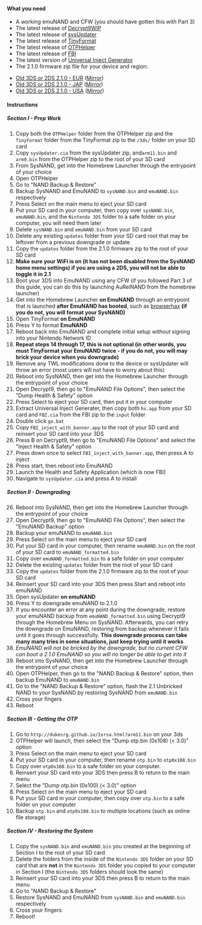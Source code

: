 #### What you need

* A working emuNAND and CFW (you should have gotten this with Part 3)
* The latest release of [Decrypt9WIP](https://github.com/d0k3/Decrypt9WIP/releases)
* The latest release of [sysUpdater](https://github.com/profi200/sysUpdater/releases/)
* The latest release of [TinyFormat](https://github.com/javimadgit/TinyFormat/releases)
* The latest release of [OTPHelper](https://github.com/d0k3/OTPHelper/releases)
* The latest release of [FBI](https://github.com/Steveice10/FBI/releases)
* The latest version of [Universal Inject Generator](https://github.com/d0k3/Universal-Inject-Generator/archive/master.zip)
* The 2.1.0 firmware zip file for your device and region:
 +    [Old 3DS or 2DS 2.1.0 - EUR](https://mega.nz/#!MhcxXJKA!xcx62RvFiu7oKzCveqxUlDX1icv9UI-7BB1MoiWfn-Q
) ([Mirror](https://drive.google.com/file/d/0BzPfvjeuhqoDajdOM1QyQlhjRUk/view?usp=sharing))    
 +    [Old 3DS or 2DS 2.1.0 - JAP](https://mega.nz/#!Ix9Fnb6Q!33ujhZnFLL48aY6mE_jEXuMFtCB7cugdg1eRH1geK94
) ([Mirror](https://drive.google.com/file/d/0BzPfvjeuhqoDYzBIckVEcW5IcW8/view?usp=sharing))    
 +    [Old 3DS or 2DS 2.1.0 - USA](https://mega.nz/#!EpExwB6K!jfMSznN3_aT14N7LyM_BDBonBQz0mQTs0fx5pURoneU) ([Mirror](https://drive.google.com/file/d/0BzPfvjeuhqoDWWtBODVzQWxpZ3c/view?usp=sharing))    

#### Instructions

##### Section I - Prep Work

1. Copy both the `OTPHelper` folder from the OTPHelper zip and the `TinyFormat` folder from the TinyFormat zip to the `/3ds/` folder on your SD card
2. Copy `sysUpdater.cia` from the sysUpdater zip, and`arm11.bin` and `arm9.bin` from the OTPHelper zip to the root of your SD card
3. From SysNAND, get into the Homebrew Launcher through the entrypoint of your choice
4. Open OTPHelper
5. Go to "NAND Backup & Restore"
6. Backup SysNAND and EmuNAND to `sysNAND.bin` and `emuNAND.bin` respectively
7. Press Select on the main menu to eject your SD card
8. Put your SD card in your computer, then copy over `sysNAND.bin`, `emuNAND.bin`, and the `Nintendo 3DS` folder to a safe folder on your computer, you will need them later
9. Delete `sysNAND.bin` and `emuNAND.bin` from your SD card
1. Delete any existing `updates` folder from your SD card root that may be leftover from a previous downgrade or update
2. Copy the `updates` folder from the 2.1.0 firmware zip to the root of your SD card
3. **Make sure your WiFi is on (it has not been disabled from the SysNAND home menu settings) if you are using a 2DS, you will not be able to toggle it in 2.1**
4. Boot your 3DS into EmuNAND using any CFW (if you followed Part 3 of this guide, you can do this by launching AuReiNAND from the homebrew launcher)
5. Get into the Homebrew Launcher **on EmuNAND** through an entrypoint that is launched **after EmuNAND has booted**, such as [browserhax](https://yls8.mtheall.com/3dsbrowserhax.php) **(if you do not, you will format your SysNAND)**
6. Open TinyFormat **on EmuNAND**
7. Press Y to format **EmuNAND**
8. Reboot back into EmuNAND and complete initial setup *without* signing into your Nintendo Network ID
9. **Repeat steps 14 through 17, this is not optional (in other words, you must TinyFormat your EmuNAND twice - if you do not, you will may brick your device when you downgrade)**
10. Remove any TWL modifications done to the device or sysUpdater will throw an error (most users will not have to worry about this)
10. Reboot into SysNAND, then get into the Homebrew Launcher through the entrypoint of your choice
11. Open Decrypt9, then go to "EmuNAND File Options", then select the "Dump Health & Safety" option
12. Press Select to eject your SD card, then put it in your computer
13. Extract Universal Inject Generater, then copy both `hs.app` from your SD card and `FBI.cia` from the FBI zip to the `input` folder
14. Double click `go.bat`
15. Copy `FBI_inject_with_banner.app` to the root of your SD card and reinsert your SD card into your 3DS
16. Press B on Decrypt9, then go to "EmuNAND File Options" and select the "Inject Health & Safety" option
17. Press down once to select `FBI_inject_with_banner.app`, then press A to inject
18. Press start, then reboot into EmuNAND
19. Launch the Health and Safety Application (which is now FBI)
20. Navigate to `sysUpdater.cia` and press A to install

##### Section II - Downgrading
26. Reboot into SysNAND, then get into the Homebrew Launcher through the entrypoint of your choice
27. Open Decrypt9, then go to "EmuNAND File Options", then select the "EmuNAND Backup" option
28. Backup your emuNAND to `emuNAND.bin`
29. Press Select on the main menu to eject your SD card
23. Put your SD card in your computer, then rename `emuNAND.bin` on the root of your SD card to `emuNAND_formatted.bin`
26. Copy over `emuNAND_formatted.bin` to a safe folder on your computer
24. Delete the existing `updates` folder from the root of your SD card
25. Copy the `updates` folder from the 2.1.0 firmware zip to the root of your SD card
27. Reinsert your SD card into your 3DS then press Start and reboot into emuNAND
28. Open sysUpdater **on emuNAND**
29. Press Y to downgrade emuNAND to 2.1.0
30. If you encounter an error at any point during the downgrade, restore your emuNAND backup from `emuNAND_formatted.bin` using Decrypt9 through the Homebrew Menu on SysNAND. Afterwards, you can retry the downgrade on EmuNAND, restoring from backup whenever it fails until it goes through successfully. **This downgrade process can take many many tries in some situations, just keep trying until it works**
31. *EmuNAND will not be bricked by the downgrade, but no current CFW can boot a 2.1.0 EmuNAND so you will no longer be able to get into it*
32. Reboot into SysNAND, then get into the Homebrew Launcher through the entrypoint of your choice
33. Open OTPHelper, then go to the "NAND Backup & Restore" option, then backup EmuNAND to `emuNAND.bin`
34. Go to the "NAND Backup & Restore" option, flash the 2.1 Unbricked NAND to your SysNAND by restoring SysNAND from `emuNAND.bin`
35. Cross your fingers
36. Reboot

##### Section III - Getting the OTP

1. Go to `http://dukesrg.github.io/2xrsa.html?arm11.bin` on your 3ds
2. OTPHelper will launch, then select the "Dump otp.bin (0x108) (< 3.0)" option
3. Press Select on the main menu to eject your SD card
4. Put your SD card in your computer, then rename `otp.bin` to `otp0x108.bin`
5. Copy over `otp0x108.bin` to a safe folder on your computer.
6. Reinsert your SD card into your 3DS then press B to return to the main menu
7. Select the "Dump otp.bin (0x100) (< 3.0)" option
8. Press Select on the main menu to eject your SD card
9. Put your SD card in your computer, then copy over `otp.bin` to a safe folder on your computer
10. Backup `otp.bin` and `otp0x108.bin` to multiple locations (such as online file storage)

##### Section IV - Restoring the System

1. Copy the `sysNAND.bin` and `emuNAND.bin` you created at the beginning of Section I to the root of your SD card
2. Delete the folders from the inside of the `Nintendo 3DS` folder on your SD card that are **not** in the `Nintendo 3DS` folder you copied to your computer in Section I (the `Nintendo 3DS` folders should look the same)
2. Reinsert your SD card into your 3DS then press B to return to the main menu
3. Go to "NAND Backup & Restore"
4. Restore SysNAND and EmuNAND from `sysNAND.bin` and `emuNAND.bin` respectively
5. Cross your fingers
6. Reboot!